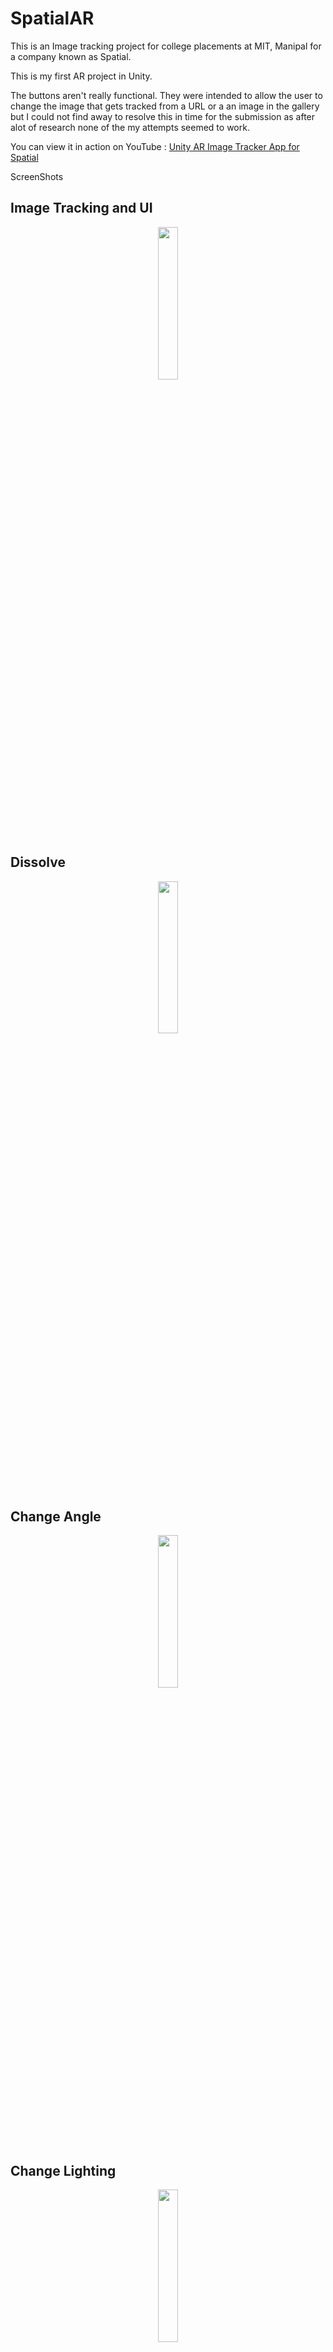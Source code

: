# SpatialAR

This is an Image tracking project for college placements at MIT, Manipal for a company known as Spatial.

This is my first AR project in Unity.

The buttons aren't really functional. They were intended to allow the user to change the image that gets tracked from a URL or a an image in the gallery but I could not find away to resolve this in time for the submission as after alot of research none of the my attempts seemed to work.

You can view it in action on YouTube : [Unity AR Image Tracker App for Spatial](https://youtube.com/shorts/u-iyjJnrjdU?feature=share)

ScreenShots

## Image Tracking and UI
<p align="center">
  <img src="https://user-images.githubusercontent.com/65004578/206789149-223e414f-06cd-446a-bc3d-9ad0705081ad.png" width=25% height=25%>
</p>

## Dissolve
<p align="center">
  <img src="https://user-images.githubusercontent.com/65004578/206789123-f31480df-6822-4010-95a1-f5cc28b17ec5.png" width=25% height=25%>
</p>

## Change Angle
<p align="center">
  <img src="https://user-images.githubusercontent.com/65004578/206792688-2e528f73-528b-4ff8-b83b-c80b373d632a.png" width=25% height=25%>
</p>

## Change Lighting
<p align="center">
  <img src="https://user-images.githubusercontent.com/65004578/206793169-370d6b0c-5cf5-4b74-816c-aef16fa42a8d.png" width=25% height=25%>
</p>
